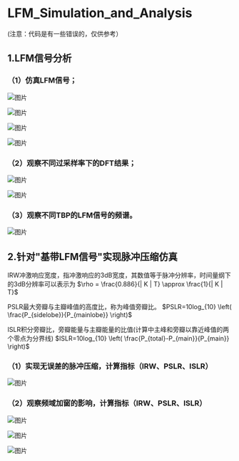 # LFM_Simulation_and_Analysis

(注意：代码是有一些错误的，仅供参考）

## 1.LFM信号分析

### （1）仿真LFM信号；
![图片](https://github.com/SmallC1oud/LFM_Simulation_and_Analysis/assets/77475570/13f41adf-c920-4708-9917-45f183024ebb)

![图片](https://github.com/SmallC1oud/LFM_Simulation_and_Analysis/assets/77475570/90baae45-344d-4afc-ac32-88975256c513)

![图片](https://github.com/SmallC1oud/LFM_Simulation_and_Analysis/assets/77475570/9f2059ca-6170-4b20-9760-80bb7a064fb8)

![图片](https://github.com/SmallC1oud/LFM_Simulation_and_Analysis/assets/77475570/c28fe570-97a2-4fab-a146-27c8a056bca9)


### （2）观察不同过采样率下的DFT结果；

![图片](https://github.com/SmallC1oud/LFM_Simulation_and_Analysis/assets/77475570/e7479bd1-ddd4-41d6-93ab-3dc7a50320c8)

![图片](https://github.com/SmallC1oud/LFM_Simulation_and_Analysis/assets/77475570/d616b62f-48c4-4a70-82a2-04a60fbfcc3f)


### （3）观察不同TBP的LFM信号的频谱。

![图片](https://github.com/SmallC1oud/LFM_Simulation_and_Analysis/assets/77475570/e13d3088-2820-4c3d-adba-180f11a9f69e)


## 2.针对"基带LFM信号"实现脉冲压缩仿真

IRW冲激响应宽度，指冲激响应的3dB宽度，其数值等于脉冲分辨率，时间量纲下的3dB分辨率可以表示为
$\rho = \frac{0.886}{| K | T} \approx \frac{1}{| K | T}$

PSLR最大旁瓣与主瓣峰值的高度比，称为峰值旁瓣比。
$PSLR=10log_{10} \left( \frac{P_{sidelobe}}{P_{mainlobe}} \right)$

ISLR积分旁瓣比，旁瓣能量与主瓣能量的比值(计算中主峰和旁瓣以靠近峰值的两个零点为分界线)
$ISLR=10log_{10} \left( \frac{P_{total}-P_{main}}{P_{main}} \right)$


### （1）实现无误差的脉冲压缩，计算指标（IRW、PSLR、ISLR）

![图片](https://github.com/SmallC1oud/LFM_Simulation_and_Analysis/assets/77475570/5017dafc-078d-46cb-87ae-c38154f6b031)


### （2）观察频域加窗的影响，计算指标（IRW、PSLR、ISLR）

![图片](https://github.com/SmallC1oud/LFM_Simulation_and_Analysis/assets/77475570/64728ab5-9570-4ab5-a295-ac1a46e027b4)

![图片](https://github.com/SmallC1oud/LFM_Simulation_and_Analysis/assets/77475570/a2ff1607-a834-4abf-a28a-29e4c670c897)

![图片](https://github.com/SmallC1oud/LFM_Simulation_and_Analysis/assets/77475570/ecb84ca3-b01b-469b-aa23-6acda4ef910d)


